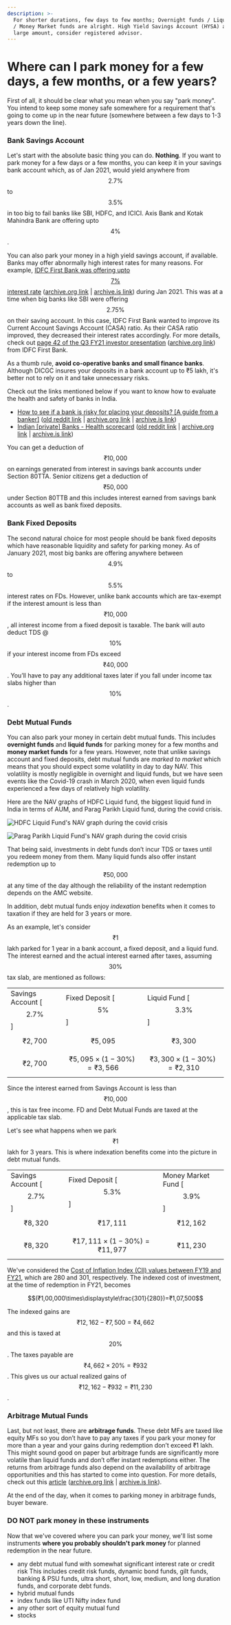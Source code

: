 ```yaml
---
description: >-
  For shorter durations, few days to few months; Overnight funds / Liquid funds
  / Money Market funds are alright. High Yield Savings Account (HYSA) are ok. If
  large amount, consider registered advisor.
---
```


# Where can I park money for a few days, a few months, or a few years?

First of all, it should be clear what you mean when you say "park money". You intend to keep some money safe somewhere for a requirement that's going to come up in the near future (somewhere between a few days to 1-3 years down the line).

### Bank Savings Account

Let's start with the absolute basic thing you can do. **Nothing**. If you want to park money for a few days or a few months, you can keep it in your savings bank account which, as of Jan 2021, would yield anywhere from $$2.7\%$$ to $$3.5\%$$ in too big to fail banks like SBI, HDFC, and ICICI. Axis Bank and Kotak Mahindra Bank are offering upto $$4\%$$.

You can also park your money in a high yield savings account, if available. Banks may offer abnormally high interest rates for many reasons. For example, [IDFC First Bank was offering upto $$7\%$$ interest rate](https://www.financialexpress.com/industry/banking-finance/idfc-first-bank-to-give-7-interest-on-savings-account-opened-through-video-kyc/1972969/) ([archive.org link](https://web.archive.org/web/20201020232709/https://www.financialexpress.com/industry/banking-finance/idfc-first-bank-to-give-7-interest-on-savings-account-opened-through-video-kyc/1972969/) | [archive.is link](https://archive.is/QgFcx)) during Jan 2021. This was at a time when big banks like SBI were offering $$2.75\%$$ on their saving account. In this case, IDFC First Bank wanted to improve its Current Account Savings Account (CASA) ratio. As their CASA ratio improved, they decreased their interest rates accordingly. For more details, check out [page 42 of the Q3 FY21 investor presentation](https://www.idfcfirstbank.com/content/dam/IDFCFirstBank/invester-relation/Financial-Results/2020/IDFC-FIRST-Bank-Investor-Presentation-Q3-FY21-new.pdf) ([archive.org link](https://web.archive.org/web/20210131095643/https://www.idfcfirstbank.com/content/dam/IDFCFirstBank/invester-relation/Financial-Results/2020/IDFC-FIRST-Bank-Investor-Presentation-Q3-FY21-new.pdf)) from IDFC First Bank.

As a thumb rule, **avoid co-operative banks and small finance banks**. Although DICGC insures your deposits in a bank account up to ₹5 lakh, it's better not to rely on it and take unnecessary risks.

Check out the links mentioned below if you want to know how to evaluate the health and safety of banks in India.

* [How to see if a bank is risky for placing your deposits? \[A guide from a banker\]](https://redd.it/jwesme) ([old reddit link](https://old.reddit.com/r/IndiaInvestments/comments/jwesme/how\_to\_see\_if\_a\_bank\_is\_risky\_for\_placing\_your/) | [archive.org link](https://web.archive.org/web/20210130165611/https://old.reddit.com/r/IndiaInvestments/comments/jwesme/how\_to\_see\_if\_a\_bank\_is\_risky\_for\_placing\_your/) | [archive.is link](http://archive.today/Zrg4x))
* [Indian \[private\] Banks - Health scorecard](https://redd.it/k0q2pb) ([old reddit link](https://old.reddit.com/r/IndiaInvestments/comments/k0q2pb/indian\_private\_banks\_health\_scorecard/) | [archive.org link](https://web.archive.org/web/20210130165616/https://old.reddit.com/r/IndiaInvestments/comments/k0q2pb/indian\_private\_banks\_health\_scorecard/) | [archive.is link](http://archive.today/fnVji))

You can get a deduction of $$₹10,000$$ on earnings generated from interest in savings bank accounts under Section 80TTA. Senior citizens get a deduction of $$₹50,000$$ under Section 80TTB and this includes interest earned from savings bank accounts as well as bank fixed deposits.

### Bank Fixed Deposits

The second natural choice for most people should be bank fixed deposits which have reasonable liquidity and safety for parking money. As of January 2021, most big banks are offering anywhere between $$4.9\%$$ to $$5.5\%$$ interest rates on FDs. However, unlike bank accounts which are tax-exempt if the interest amount is less than $$₹10,000$$, all interest income from a fixed deposit is taxable. The bank will auto deduct TDS @ $$10\%$$ if your interest income from FDs exceed $$₹40,000$$. You’ll have to pay any additional taxes later if you fall under income tax slabs higher than $$10\%$$.

### Debt Mutual Funds

You can also park your money in certain debt mutual funds. This includes **overnight funds** and **liquid funds** for parking money for a few months and **money market funds** for a few years. However, note that unlike savings account and fixed deposits, debt mutual funds are _marked to market_ which means that you should expect some volatility in day to day NAV. This volatility is mostly negligible in overnight and liquid funds, but we have seen events like the Covid-19 crash in March 2020, when even liquid funds experienced a few days of relatively high volatility.

Here are the NAV graphs of HDFC Liquid fund, the biggest liquid fund in India in terms of AUM, and Parag Parikh Liquid fund, during the covid crisis.

![HDFC Liquid Fund's NAV graph during the covid crisis](../../.gitbook/assets/hdfc-liquid.png)

![Parag Parikh Liquid Fund's NAV graph during the covid crisis](../../.gitbook/assets/parag-liquid.png)

That being said, investments in debt funds don’t incur TDS or taxes until you redeem money from them. Many liquid funds also offer instant redemption up to $$₹50,000$$ at any time of the day although the reliability of the instant redemption depends on the AMC website.

In addition, debt mutual funds enjoy _indexation_ benefits when it comes to taxation if they are held for 3 years or more.

As an example, let's consider $$₹1$$ lakh parked for 1 year in a bank account, a fixed deposit, and a liquid fund. The interest earned and the actual interest earned after taxes, assuming $$30\%$$ tax slab, are mentioned as follows:

|                              |                                 |                                 |
| ---------------------------- | ------------------------------- | ------------------------------- |
| Savings Account \[$$2.7\%$$] | Fixed Deposit \[$$5\%$$]        | Liquid Fund \[$$3.3\%$$]        |
| $$₹2,700$$                   | $$₹5,095$$                      | $$₹3,300$$                      |
| $$₹2,700$$                   | $$₹5,095\times(1-30\%)=₹3,566$$ | $$₹3,300\times(1-30\%)=₹2,310$$ |

Since the interest earned from Savings Account is less than $$₹10,000$$, this is tax free income. FD and Debt Mutual Funds are taxed at the applicable tax slab.

Let's see what happens when we park $$₹1$$ lakh for 3 years. This is where indexation benefits come into the picture in debt mutual funds.

|                              |                                   |                                |
| ---------------------------- | --------------------------------- | ------------------------------ |
| Savings Account \[$$2.7\%$$] | Fixed Deposit \[$$5.3\%$$]        | Money Market Fund \[$$3.9\%$$] |
| $$₹8,320$$                   | $$₹17,111$$                       | $$₹12,162$$                    |
| $$₹8,320$$                   | $$₹17,111\times(1-30\%)=₹11,977$$ | $$₹11,230$$                    |

We've considered the [Cost of Inflation Index (CII) values between FY19 and FY21](https://www.incometaxindia.gov.in/charts%20%20tables/cost-inflation-index.htm), which are 280 and 301, respectively. The indexed cost of investment, at the time of redemption in FY21, becomes

$$(₹1,00,000\times\displaystyle\frac{301}{280})=₹1,07,500$$

The indexed gains are $$₹12,162-₹7,500=₹4,662$$ and this is taxed at $$20\%$$. The taxes payable are $$₹4,662\times20\%=₹932$$. This gives us our actual realized gains of $$₹12,162-₹932=₹11,230$$.

### Arbitrage Mutual Funds

Last, but not least, there are **arbitrage funds**. These debt MFs are taxed like equity MFs so you don’t have to pay any taxes if you park your money for more than a year and your gains during redemption don’t exceed ₹1 lakh. This might sound good on paper but arbitrage funds are significantly more volatile than liquid funds and don’t offer instant redemptions either. The returns from arbitrage funds also depend on the availability of arbitrage opportunities and this has started to come into question. For more details, check out this [article](https://www.capitalmind.in/2020/06/arbitrage-funds-you-dont-want-to-be-the-elephant-in-the-room/) ([archive.org link](https://web.archive.org/web/20201130085545/https://www.capitalmind.in/2020/06/arbitrage-funds-you-dont-want-to-be-the-elephant-in-the-room/) | [archive.is link](http://archive.today/aUyca)).

At the end of the day, when it comes to parking money in arbitrage funds, buyer beware.

### DO NOT park money in these instruments

Now that we've covered where you can park your money, we'll list some instruments **where you probably shouldn't park money** for planned redemption in the near future.

* any debt mutual fund with somewhat significant interest rate or credit risk This includes credit risk funds, dynamic bond funds, gilt funds, banking & PSU funds, ultra short, short, low, medium, and long duration funds, and corporate debt funds.
* hybrid mutual funds
* index funds like UTI Nifty index fund
* any other sort of equity mutual fund
* stocks
